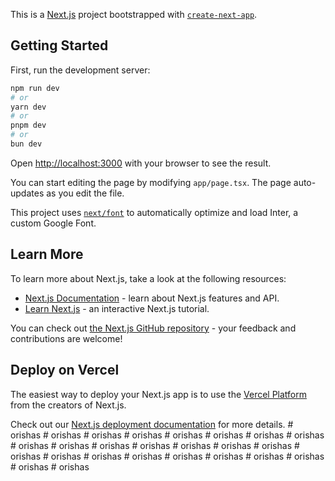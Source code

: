 This is a [Next.js](https://nextjs.org/) project bootstrapped with [`create-next-app`](https://github.com/vercel/next.js/tree/canary/packages/create-next-app).

## Getting Started

First, run the development server:

```bash
npm run dev
# or
yarn dev
# or
pnpm dev
# or
bun dev
```

Open [http://localhost:3000](http://localhost:3000) with your browser to see the result.

You can start editing the page by modifying `app/page.tsx`. The page auto-updates as you edit the file.

This project uses [`next/font`](https://nextjs.org/docs/basic-features/font-optimization) to automatically optimize and load Inter, a custom Google Font.

## Learn More

To learn more about Next.js, take a look at the following resources:

- [Next.js Documentation](https://nextjs.org/docs) - learn about Next.js features and API.
- [Learn Next.js](https://nextjs.org/learn) - an interactive Next.js tutorial.

You can check out [the Next.js GitHub repository](https://github.com/vercel/next.js/) - your feedback and contributions are welcome!

## Deploy on Vercel

The easiest way to deploy your Next.js app is to use the [Vercel Platform](https://vercel.com/new?utm_medium=default-template&filter=next.js&utm_source=create-next-app&utm_campaign=create-next-app-readme) from the creators of Next.js.

Check out our [Next.js deployment documentation](https://nextjs.org/docs/deployment) for more details.
#   o r i s h a s  
 #   o r i s h a s  
 #   o r i s h a s  
 #   o r i s h a s  
 #   o r i s h a s  
 #   o r i s h a s  
 #   o r i s h a s  
 #   o r i s h a s  
 #   o r i s h a s  
 #   o r i s h a s  
 #   o r i s h a s  
 #   o r i s h a s  
 #   o r i s h a s  
 #   o r i s h a s  
 #   o r i s h a s  
 #   o r i s h a s  
 #   o r i s h a s  
 #   o r i s h a s  
 #   o r i s h a s  
 #   o r i s h a s  
 #   o r i s h a s  
 #   o r i s h a s  
 #   o r i s h a s  
 #   o r i s h a s  
 #   o r i s h a s  
 